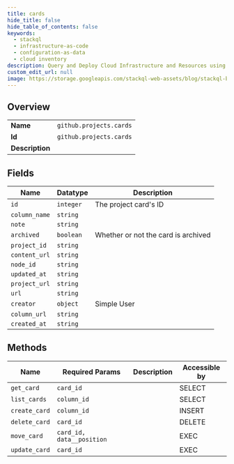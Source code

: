 ```yaml
---
title: cards
hide_title: false
hide_table_of_contents: false
keywords:
  - stackql
  - infrastructure-as-code
  - configuration-as-data
  - cloud inventory
description: Query and Deploy Cloud Infrastructure and Resources using SQL
custom_edit_url: null
image: https://storage.googleapis.com/stackql-web-assets/blog/stackql-blog-post-featured-image.png
---
```

  
    

## Overview
<table><tbody>
<tr><td><b>Name</b></td><td><code>github.projects.cards</code></td></tr>
<tr><td><b>Id</b></td><td><code>github.projects.cards</code></td></tr>
<tr><td><b>Description</b></td><td></td></tr>
</tbody></table>

## Fields
| Name | Datatype | Description |
| ---- | -------- | ----------- |
| `id` | `integer` | The project card's ID |
| `column_name` | `string` |  |
| `note` | `string` |  |
| `archived` | `boolean` | Whether or not the card is archived |
| `project_id` | `string` |  |
| `content_url` | `string` |  |
| `node_id` | `string` |  |
| `updated_at` | `string` |  |
| `project_url` | `string` |  |
| `url` | `string` |  |
| `creator` | `object` | Simple User |
| `column_url` | `string` |  |
| `created_at` | `string` |  |
## Methods
| Name | Required Params | Description | Accessible by |
| ---- | --------------- | ----------- | ------------- |
| `get_card` | `card_id` |  | SELECT |
| `list_cards` | `column_id` |  | SELECT |
| `create_card` | `column_id` |  | INSERT |
| `delete_card` | `card_id` |  | DELETE |
| `move_card` | `card_id, data__position` |  | EXEC |
| `update_card` | `card_id` |  | EXEC |
